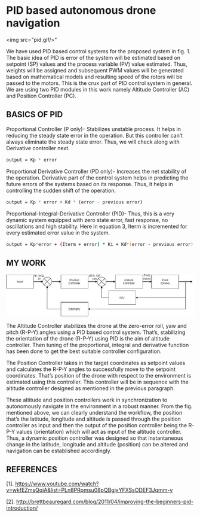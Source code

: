 # PID based autonomous drone navigation

<img src="pid.gif/>"
     
We have used PID based control systems for the proposed system in fig. 1. The basic idea of PID is error of the system will be estimated based on setpoint (SP) values and the process variable (PV) value estimated. Thus, weights will be assigned and subsequent PWM values will be generated based on mathematical models and resulting speed of the rotors will be passed to the motors. This is the crux part of PID control system in general. We are using two PID modules in this work namely Altitude Controller (AC) and Position Controller (PC).

## BASICS OF PID

Proportional Controller (P only)- Stabilizes unstable process. It helps in reducing the steady state error in the operation. But this controller can’t always eliminate the steady state error. Thus, we will check along with Derivative controller next.
```sh
output = Kp * error
```
Proportional Derivative Controller (PD only)- Increases the net stability of the operation. Derivative part of the control system helps in predicting the future errors of the systems based on its response. Thus, it helps in controlling the sudden shift of the operation.
```sh
output = Kp * error + Kd * (error - previous error)
```

Proportional-Integral-Derivative Controller (PID)- Thus, this is a very dynamic system equipped with zero state error, fast response, no oscillations and high stability. Here in equation 3, Iterm is incremented for every estimated error value in the system.
```sh
output = Kp*error + (Iterm + error) * Ki + Kd*(error - previous error)
```
## MY WORK

<img src="img/architecture.jpg"/>

The Altitude Controller stabilizes the drone at the zero-error roll, yaw and pitch (R-P-Y) angles using a PID based control system. That’s, stabilizing the orientation of the drone (R-P-Y) using PID is the aim of altitude controller. Then tuning of the proportional, integral and derivative function has been done to get the best suitable controller configuration.

The Position Controller takes in the target coordinates as setpoint values and calculates the R-P-Y angles to successfully move to the setpoint coordinates. That’s position of the drone with respect to the environment is estimated using this controller. This controller will be in sequence with the altitude controller designed as mentioned in the previous paragraph.

These altitude and position controllers work in synchronization to autonomously navigate in the environment in a robust manner. From the fig. mentioned above, we can clearly understand the workflow, the position that’s the latitude, longitude and altitude is passed through the position controller as input and then the output of the position controller being the R-P-Y values (orientation) which will act as input of the altitude controller. Thus, a dynamic position controller was designed so that instantaneous change in the latitude, longitude and altitude (position) can be altered and navigation can be established accordingly.

## REFERENCES

[1]. https://www.youtube.com/watch?v=wkfEZmsQqiA&list=PLn8PRpmsu08pQBgjxYFXSsODEF3Jqmm-y

[2]. http://brettbeauregard.com/blog/2011/04/improving-the-beginners-pid-introduction/

